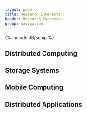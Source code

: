 ```yaml
---
layout: page
title: Research Interests 
header: Research Interests
group: navigation
---
```

{% include JB/setup %}

## Distributed Computing

## Storage Systems

## Mobile Computing

## Distributed Applications
